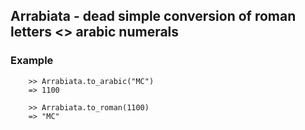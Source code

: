 ## Arrabiata - dead simple conversion of roman letters <> arabic numerals

### Example

        >> Arrabiata.to_arabic("MC")
        => 1100

        >> Arrabiata.to_roman(1100)
        => "MC"
